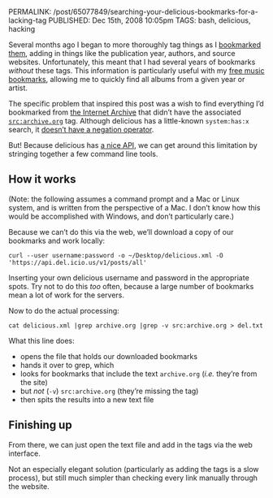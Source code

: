 PERMALINK: /post/65077849/searching-your-delicious-bookmarks-for-a-lacking-tag
PUBLISHED: Dec 15th, 2008 10:05pm
TAGS: bash, delicious, hacking

Several months ago I began to more thoroughly tag things as I [bookmarked them][mydel], adding in things like the publication year, authors, and source websites. Unfortunately, this meant that I had several years of bookmarks _without_ these tags. This information is particularly useful with my [free music bookmarks][fm], allowing me to quickly find all albums from a given year or artist.

 [fm]: http://delicious.com/stilist/free+music
 [mydel]: http://delicious.com/stilist

The specific problem that inspired this post was a wish to find everything I’d bookmarked from [the Internet Archive][aorg] that didn’t have the associated [`src:archive.org`][daorg] tag. Although delicious has a little-known `system:has:x` search, it [doesn’t have a negation operator][dfaq].

 [aorg]: http://www.archive.org
 [daorg]: http://delicious.com/stilist/src%3aarchive.org
 [dfaq]: http://delicious.com/help/faq

But! Because delicious has [a nice <abbr class="smallcaps">API</abbr>][dapi], we can get around this limitation by stringing together a few command line tools.

 [dapi]: http://delicious.com/help/api

## How it works

(Note: the following assumes a command prompt and a Mac or Linux system, and is written from the perspective of a Mac. I don’t know how this would be accomplished with Windows, and don’t particularly care.)

Because we can’t do this via the web, we’ll download a copy of our bookmarks and work locally:

    curl --user username:password -o ~/Desktop/delicious.xml -O 'https://api.del.icio.us/v1/posts/all'

Inserting your own delicious username and password in the appropriate spots. Try not to do this _too_ often, because a large number of bookmarks mean a lot of work for the servers.

Now to do the actual processing:

    cat delicious.xml |grep archive.org |grep -v src:archive.org > del.txt

What this line does:

* opens the file that holds our downloaded bookmarks
* hands it over to grep, which
* looks for bookmarks that include the text `archive.org` (_i.e._ they’re from the site)
* but _not_ (`-v`) `src:archive.org` (they’re missing the tag)
* then spits the results into a new text file

## Finishing up

From there, we can just open the text file and add in the tags via the web interface.

Not an especially elegant solution (particularly as adding the tags is a slow process), but still much simpler than checking every link manually through the website.
